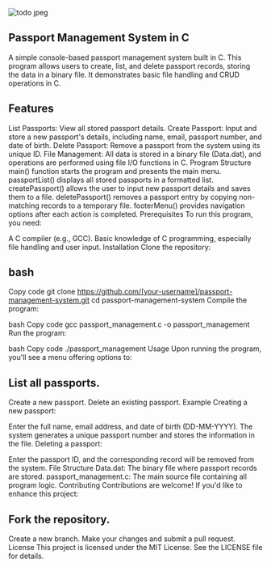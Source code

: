 ![todo jpeg](https://github.com/user-attachments/assets/e02f1bf0-a7ef-4286-9102-775686733793)

## Passport Management System in C
A simple console-based passport management system built in C. This program allows users to create, list, and delete passport records, storing the data in a binary file. It demonstrates basic file handling and CRUD operations in C.

## Features
List Passports: View all stored passport details.
Create Passport: Input and store a new passport's details, including name, email, passport number, and date of birth.
Delete Passport: Remove a passport from the system using its unique ID.
File Management: All data is stored in a binary file (Data.dat), and operations are performed using file I/O functions in C.
Program Structure
main() function starts the program and presents the main menu.
passportList() displays all stored passports in a formatted list.
createPassport() allows the user to input new passport details and saves them to a file.
deletePassport() removes a passport entry by copying non-matching records to a temporary file.
footerMenu() provides navigation options after each action is completed.
Prerequisites
To run this program, you need:

A C compiler (e.g., GCC).
Basic knowledge of C programming, especially file handling and user input.
Installation
Clone the repository:

## bash
Copy code
git clone https://github.com/[your-username]/passport-management-system.git
cd passport-management-system
Compile the program:

bash
Copy code
gcc passport_management.c -o passport_management
Run the program:

bash
Copy code
./passport_management
Usage
Upon running the program, you'll see a menu offering options to:

## List all passports.
Create a new passport.
Delete an existing passport.
Example
Creating a new passport:

Enter the full name, email address, and date of birth (DD-MM-YYYY).
The system generates a unique passport number and stores the information in the file.
Deleting a passport:

Enter the passport ID, and the corresponding record will be removed from the system.
File Structure
Data.dat: The binary file where passport records are stored.
passport_management.c: The main source file containing all program logic.
Contributing
Contributions are welcome! If you'd like to enhance this project:

## Fork the repository.
Create a new branch.
Make your changes and submit a pull request.
License
This project is licensed under the MIT License. See the LICENSE file for details.
